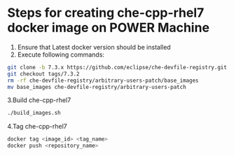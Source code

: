 # Steps for creating che-cpp-rhel7 docker image on POWER Machine
 1. Ensure that Latest docker version should be installed
 2. Execute following commands:
 
 ```bash
git clone -b 7.3.x https://github.com/eclipse/che-devfile-registry.git
git checkout tags/7.3.2
rm -rf che-devfile-registry/arbitrary-users-patch/base_images
mv base_images che-devfile-registry/arbitrary-users-patch
```
3.Build che-cpp-rhel7

```bash
./build_images.sh
```
4.Tag che-cpp-rhel7

```bash
docker tag <image_id> <tag_name>
docker push <repository_name>
```
